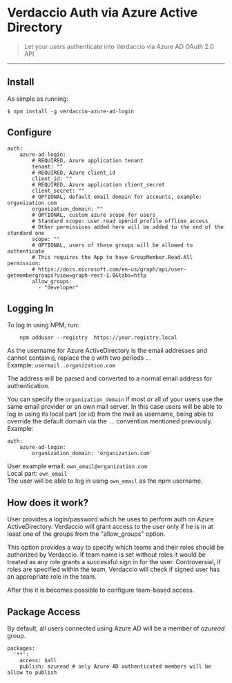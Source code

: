 # Verdaccio Auth via Azure Active Directory

> Let your users authenticate into Verdaccio via Azure AD OAuth 2.0 API

---

## Install

As simple as running:

    $ npm install -g verdaccio-azure-ad-login
    
## Configure

    auth:
        azure-ad-login:
            # REQUIRED, Azure application tenant
            tenant: ""
            # REQUIRED, Azure client_id
            client_id: ""
            # REQUIRED, Azure application client_secret
            client_secret: ""
            # OPTIONAL, default email domain for accounts, example: organization.com
            organization_domain: ""
            # OPTIONAL, custom azure scope for users
            # Standard scope: user.read openid profile offline_access
            # Other permissions added here will be added to the end of the standard one
            scope: ""
            # OPTIONAL, users of these groups will be allowed to authenticate
            # This requires the App to have GroupMember.Read.All permission:
            # https://docs.microsoft.com/en-us/graph/api/user-getmembergroups?view=graph-rest-1.0&tabs=http
            allow_groups:
              - "developer"

## Logging In

To log in using NPM, run:

```
    npm adduser --registry  https://your.registry.local
```

As the username for Azure ActiveDirectory is the email addresses and cannot contain `@`, replace the `@` with two periods `..`\
Example: `usermail..organization.com`

The address will be parsed and converted to a normal email address for authentication.

You can specify the `organization_domain` if most or all of your users use the same email provider or an own mail server. In this case users will be able to log in using its local part (or id) from the mail as username, being able to override the default domain via the `..` convention mentioned previously.\
Example:

```
auth:
    azure-ad-login:
        organization_domain: 'organization.com'
```

User example email: `own_email@organization.com`\
Local part: `own_email`\
The user will be able to log in using `own_email` as the npm username.

## How does it work?

User provides a login/password which he uses to perform auth on Azure ActiveDirectory. Verdaccio will grant access to the user only if he is in at least one of the groups from the "allow_groups" option.

This option provides a way to specify which teams and their roles should be authorized by Verdaccio. If team name is set without roles it would be treated as any role grants a successful sign in for the user. Controversial, if roles are specified within the team, Verdaccio will check if signed user has an appropriate role in the team.

After this it is becomes possible to configure team-based access.


## Package Access

By default, all users connected using Azure AD will be a member of _azuread_ group.

```
packages:
  '**':
    access: $all
    publish: azuread # only Azure AD authenticated members will be allow to publish
```
